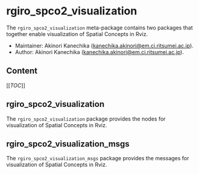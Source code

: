 # rgiro_spco2_visualization

The `rgiro_spco2_visualization` meta-package contains two packages that together enable visualization of Spatial Concepts in Rviz.

*   Maintainer: Akinori Kanechika ([kanechika.akinori@em.ci.ritsumei.ac.jp](mailto:kanechika.akinori@em.ci.ritsumei.ac.jp)).
*   Author: Akinori Kanechika ([kanechika.akinori@em.ci.ritsumei.ac.jp](mailto:kanechika.akinori@em.ci.ritsumei.ac.jp)).

## Content

[[_TOC_]]

## rgiro_spco2_visualization

The `rgiro_spco2_visualization` package provides the nodes for visualization of Spatial Concepts in Rviz.

## rgiro_spco2_visualization_msgs

The `rgiro_spco2_visualization_msgs` package provides the messages for visualization of Spatial Concepts in Rviz.
